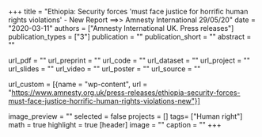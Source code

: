 +++
title = "Ethiopia: Security forces 'must face justice for horrific human rights violations' - New Report ==>> Amnesty International 29/05/20"
date = "2020-03-11"
authors = ["Amnesty International UK.		Press releases"]
publication_types = ["3"]
publication = ""
publication_short = ""
abstract = ""

url_pdf = ""
url_preprint = ""
url_code = ""
url_dataset = ""
url_project = ""
url_slides = ""
url_video = ""
url_poster = ""
url_source = ""

url_custom = [{name = "wp-content", url = "https://www.amnesty.org.uk/press-releases/ethiopia-security-forces-must-face-justice-horrific-human-rights-violations-new"}]

image_preview = ""
selected = false
projects = []
tags= ["Human right"]
math = true
highlight = true
[header]
image = ""
caption = ""
+++





